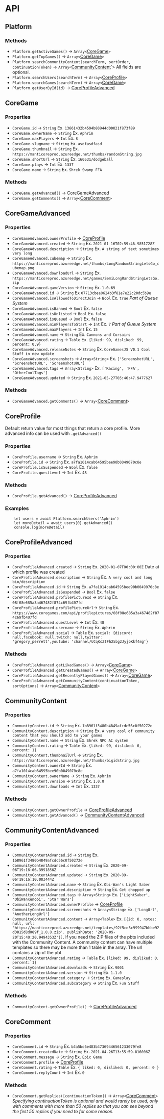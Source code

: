 # API
## Platform

### Methods
* `Platform.getActiveGames()` -> `Array<`[CoreGame](#coregame)`>`
* `Platform.getTopGames()` -> `Array<`[CoreGame](#coregame)`>`
* `Platform.searchCommunityContent(searchTerm, sortOrder, continuationToken)` -> `Array<`[CommunityContent](#communitycontent)`> All fields are optional.
* `Platform.searchUsers(searchTerm)` -> `Array<`[CoreProfile](#coreprofile)`>`
* `Platform.searchGames(searchTerm)` ->  `Array<`[CoreGame](#coregame)`>`
* `Platform.getUserById(id)`         ->  [CoreProfileAdvanced](#coreprofileadvanced)

## CoreGame
### Properties
* `CoreGame.id`         -> `String` Ex.  `13661432b4594b80944d00021f873f89`
* `CoreGame.ownerName`  -> `String` Ex. `Aphrim`
* `CoreGame.maxPlayers` -> `Int`    Ex. `8`
* `CoreGame.slugname`   -> `String` Ex. `asdfasdfasd`
* `CoreGame.thumbnail`  -> `String` Ex. `https://manticoreprod.azureedge.net/thumbs/randomString.jpg`
* `CoreGame.shortUrl`   -> `String` Ex. `160531/dodgeball`
* `CoreGame.plays`      -> `Int`    Ex. `1337`
* `CoreGame.name`       -> `String` Ex. `Shrek Swamp FFA`
### Methods
* `CoreGame.getAdvanced()`   -> [CoreGameAdvanced](#coregameadvanced)
* `CoreGame.getComments()`   -> `Array<`[CoreComment](#corecomment)`>`


## CoreGameAdvanced
### Properties
* `CoreGameAdvanced.ownerProfile`           -> [CoreProfile](#coreprofile)
* `CoreGameAdvanced.created`                -> `String`    Ex. `2021-01-16T02:59:46.9851728Z`
* `CoreGameAdvanced.description`            -> `String`    Ex. `A string of text sometimes very long`
* `CoreGameAdvanced.cubemap`                -> `String`    Ex. `https://manticoreprod.azureedge.net/thumbs/LongRandomStringLetsGo_cubemap.png`
* `CoreGameAdvanced.downloadUrl`            -> `String`    Ex. `https://manticoreprod.azureedge.net/games/SemiLongRandStringLetsGo.zip`
* `CoreGameAdvanced.gameVersion`            -> `String`    Ex. `1.0.69`
* `CoreGameAdvanced.id`                     -> `String`    Ex  `07713cbea0624b3f81e7e22c20dc5b9e`
* `CoreGameAdvanced.isAllowedToDirectJoin`  -> `Bool`      Ex. `true` *Part of Queue System*
* `CoreGameAdvanced.isBanned`               -> `Bool`      Ex. `false`
* `CoreGameAdvanced.isUnlisted`             -> `Bool`      Ex. `false`
* `CoreGameAdvanced.isQueued`               -> `Bool`      Ex. `false`
* `CoreGameAdvanced.minPlayersToStart`      -> `Int`       Ex. `7` *Part of Queue System*
* `CoreGameAdvanced.maxPlayers`             -> `Int`       Ex. `15`
* `CoreGameAdvanced.name`                   -> `String`    Ex. `Cannons and Corsairs`
* `CoreGameAdvanced.rating`                 -> `Table`     Ex. `{liked: 99, disliked: 99, percent: 0.9}`
* `CoreGameAdvanced.releaseNotes`           -> `String`    Ex. `CoreGamesJS V0.1 Cool Stuff in new update`
* `CoreGameAdvanced.screenshots`            -> `Array<String>` Ex. `['ScreenshotURL', 'ScreenshotURL', 'ScreenshotURL']`
* `CoreGameAdvanced.tags`                   -> `Array<String>` Ex. `['Racing', 'FFA', 'OtherCoolTags']`
* `CoreGameAdvanced.updated`                -> `String`    Ex. `2021-05-27T05:46:47.9477627`
### Methods
* `CoreGameAdvanced.getComments()`          -> `Array<`[CoreComment](#corecomment)`>`
## CoreProfile
Default return value for most things that return a core profile. More advanced info can be used with `.getAdvanced()`
### Properties
* `CoreProfile.username`                    -> `String`    Ex. `Aphrim`
* `CoreProfile.id`                          -> `String`    Ex. `a7fa1014cab64595bee90b0049070c8e`
* `CoreProfile.isSuspended`                 -> `Bool`      Ex. `false`
* `CoreProfile.questLevel`                  -> `Int`       Ex. `48`
### Methods
* `CoreProfile.getAdvanced()`               -> [CoreProfileAdvanced](#coreprofileadvanced)
### Examples
        let users = await Platform.searchUsers('Aphrim')
        let moreDetail = await users[0].getAdvanced()
        console.log(moreDetail)

## CoreProfileAdvanced
### Properties
* `CoreProfileAdvanced.created`          -> `String`      Ex. `2020-01-07T00:00:00Z` Date at which profile was created
* `CoreProfileAdvanced.description`      -> `String`      Ex. `A very cool and long bio/description`
* `CoreProfileAdvanced.id`               -> `String`      Ex. `a7fa1014cab64595bee90b0049070c8e`
* `CoreProfileAdvanced.isSuspended`      -> `Bool`        Ex. `false`
* `CoreProfileAdvanced.profilePictureId` -> `String`      Ex. `08f08e685a3a467482f874c69fb407fd`
* `CoreProfileAdvanced.profilePictureUrl`-> `String`      Ex. `https://www.coregames.com/api/profilepictures/08f08e685a3a467482f874c69fb407fd`
* `CoreProfileAdvanced.questLevel`       -> `Int`         Ex. `48`
* `CoreProfileAdvanced.username`         -> `String`      Ex. `Aphrim`
* `CoreProfileAdvanced.social`           -> `Table`       Ex. `social: {discord: null,facebook: null,twitch: null,twitter: 'gregory_perrett',youtube: 'channel/UCqKcZtFh25bg2JyjoKkf4mg'}`
### Methods
* `CoreProfileAdvanced.getLikedGames()`    -> `Array<`[CoreGame](#coregame)`>`
* `CoreProfileAdvanced.getCreatedGames()`  -> `Array<`[CoreGame](#coregame)`>`
* `CoreProfileAdvanced.getRecentlyPlayedGames()` -> `Array<`[CoreGame](#coregame)`>`
* `CoreProfileAdvanced.getCommunityContent(continuationToken, sortOptions)` -> `Array<`[CommunityContent](#communitycontent)`>`

## CommunityContent
### Properties
* `CommunityContent.id`               -> `String` Ex. `1b8961f3480b4849afcdc56c0f50272e`
* `CommunityContent.description`      -> `String` Ex. `A very cool of community content that you should add to your games`
* `CommunityContent.name`             -> `String` Ex. `Shrek NPC AI system`
* `CommunityContent.rating`           -> `Table`  Ex. `{liked: 99, disliked: 0, percent: 1}`
* `CommunityContent.thumbnailUrl`     -> `String` Ex. `https://manticoreprod.azureedge.net/thumbs/bigidstring.jpg`      
* `CommunityContent.ownerId`          -> `String` Ex. `a7fa1014cab64595bee90b0049070c8e`
* `CommunityContent.ownerName`        -> `String` Ex. `Aphrim`
* `CommunityContent.version`          -> `String` Ex. `1.0.0`
* `CommunityContent.downloads`        -> `Int`    Ex. `1337`
### Methods
* `CommunityContent.getOwnerProfile`  -> [CoreProfileAdvanced](#coreprofileadvanced)
* `CommunityContent.getAdvanced()`    -> [CommunityContentAdvanced](#communitycontentadvanced)

## CommunityContentAdvanced

### Properties
* `CommunityContentAdvanced.id`       -> `String` Ex. `1b8961f3480b4849afcdc56c0f50272e`
* `CommunityContentAdvanced.created`  -> `String` Ex. `2020-09-06T19:16:06.3991856Z`
* `CommunityContentAdvanced.updated`  -> `String` Ex. `2020-09-06T19:16:10.003444Z`
* `CommunityContentAdvanced.name`     -> `String` Ex. `Obi-Wan's Light Saber`
* `CommunityContentAdvanced.description` -> `String` Ex. `Get chopped up`
* `CommunityContentAdvanced.tags`     -> `Array<String>` Ex. `['LightSaber', 'ObiWanKenobi', 'Star Wars']`
* `CommunityContentAdvanced.ownerProfile` -> [CoreProfile](#coreprofile)
* `CommunityContentAdvanced.screenshots` -> `Array<String>` Ex. `['LongUrl', 'AnotherLongUrl']`
* `CommunityContentAdvanced.content`   ->   `Array<Table>`  Ex. `[{id: 0, notes: null, url: 'https://manticoreprod.azureedge.net/templates/92f5cd3c999947bbbe92d3815d8d089f_1.0.0.zip', publishDate: '2020-09-20T15:40:20.9494353Z'}]`. If you need the ZIP files of the pbts included with the Community Content. A community content can have multiple templates so there may be more than 1 table in the array. The url contains a zip of the pbt.
* `CommunityContentAdvanced.rating`   -> `Table`   Ex. `{liked: 99, disliked: 0, percent: 1}`
* `CommunityContentAdvanced.downloads` -> `String` Ex. `9001`
* `CommunityContentAdvanced.version`  -> `String` Ex. `1.1.0`
* `CommunityContentAdvanced.category` -> `String` Ex. `Gameplay`
* `CommunityContentAdvanced.subcategory` -> `String` Ex. `Fun Stuff`
### Methods
* `CommunityContent.getOwnerProfile()` -> [CoreProfileAdvanced](#coreprofileadvanced)

## CoreComment
### Properties
* `CoreComment.id`    -> `String`  Ex. `b4a5bd6e483b47369446561233079fe8`
* `CoreComment.createdDate` -> `String` Ex. `2021-04-26T13:55:59.816006Z`
* `CoreComment.message`  -> `String`  Ex. `Epic Game`
* `CoreComment.profile` -> [CoreProfile](#coreprofile)
* `CoreComment.rating`  -> `Table` Ex. `{ liked: 0, disliked: 0, percent: 0 }`
* `CoreComment.replyCount` -> `Int` Ex. `0`
### Methods
* `CoreComment.getReplies([continuationToken])` -> `Array<`[CoreComment](#corecomment)`>` *Specifying continuationToken is optional and would rarely be used, only with comments with more than 50 replies so that you can see beyond the first 50 replies if you need to for some reason.*